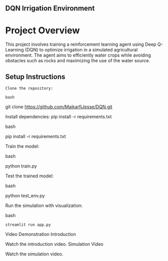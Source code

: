 ## DQN Irrigation Environment

# Project Overview

This project involves training a reinforcement learning agent using Deep Q-Learning (DQN) to optimize irrigation in a simulated agricultural environment. The agent aims to efficiently water crops while avoiding obstacles such as rocks and maximizing the use of the water source.

## Setup Instructions

    Clone the repository:

    bash

git clone https://github.com/MaikarfiJesse/DQN.git

Install dependencies: pip install -r requirements.txt

bash

pip install -r requirements.txt

Train the model:

bash

python train.py

Test the trained model:

bash

python test_env.py

Run the simulation with visualization:

bash

    streamlit run app.py

Video Demonstration
Introduction

Watch the introduction video.
Simulation Video

Watch the simulation video.

